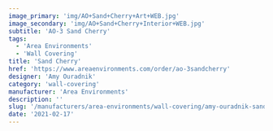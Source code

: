 ```yaml
---
image_primary: 'img/AO+Sand+Cherry+Art+WEB.jpg'
image_secondary: 'img/AO+Sand+Cherry+Interior+WEB.jpg'
subtitle: 'AO-3 Sand Cherry'
tags:
  - 'Area Environments'
  - 'Wall Covering'
title: 'Sand Cherry'
href: 'https://www.areaenvironments.com/order/ao-3sandcherry'
designer: 'Amy Ouradnik'
category: 'wall-covering'
manufacturer: 'Area Environments'
description: ''
slug: '/manufacturers/area-environments/wall-covering/amy-ouradnik-sand-cherry'
date: '2021-02-17'
---
```

